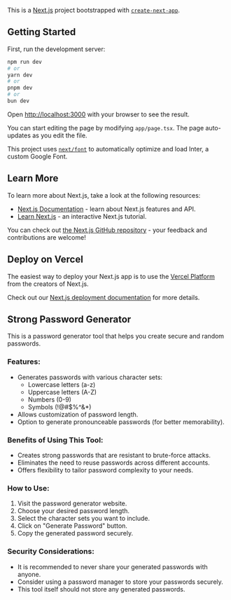This is a [Next.js](https://nextjs.org/) project bootstrapped with [`create-next-app`](https://github.com/vercel/next.js/tree/canary/packages/create-next-app).

## Getting Started

First, run the development server:

```bash
npm run dev
# or
yarn dev
# or
pnpm dev
# or
bun dev
```

Open [http://localhost:3000](http://localhost:3000) with your browser to see the result.

You can start editing the page by modifying `app/page.tsx`. The page auto-updates as you edit the file.

This project uses [`next/font`](https://nextjs.org/docs/basic-features/font-optimization) to automatically optimize and load Inter, a custom Google Font.

## Learn More

To learn more about Next.js, take a look at the following resources:

- [Next.js Documentation](https://nextjs.org/docs) - learn about Next.js features and API.
- [Learn Next.js](https://nextjs.org/learn) - an interactive Next.js tutorial.

You can check out [the Next.js GitHub repository](https://github.com/vercel/next.js/) - your feedback and contributions are welcome!

## Deploy on Vercel

The easiest way to deploy your Next.js app is to use the [Vercel Platform](https://vercel.com/new?utm_medium=default-template&filter=next.js&utm_source=create-next-app&utm_campaign=create-next-app-readme) from the creators of Next.js.

Check out our [Next.js deployment documentation](https://nextjs.org/docs/deployment) for more details.

##  Strong Password Generator

This is a password generator tool that helps you create secure and random passwords. 

###  Features:

* Generates passwords with various character sets:
    * Lowercase letters (a-z)
    * Uppercase letters (A-Z)
    * Numbers (0-9)
    * Symbols (!@#$%^&*)
* Allows customization of password length.
* Option to generate pronounceable passwords (for better memorability).

###  Benefits of Using This Tool:

* Creates strong passwords that are resistant to brute-force attacks.
* Eliminates the need to reuse passwords across different accounts.
* Offers flexibility to tailor password complexity to your needs.


###  How to Use:

1. Visit the password generator website.
2. Choose your desired password length.
3. Select the character sets you want to include.
4. Click on "Generate Password" button.
5. Copy the generated password securely.


###  Security Considerations:

* It is recommended to never share your generated passwords with anyone.
* Consider using a password manager to store your passwords securely.
* This tool itself should not store any generated passwords.
